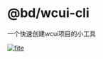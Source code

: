# @bd/wcui-cli
一个快速创建wcui项目的小工具


[![fite](https://badgen.net/npm/v/@bd/wcui-cli)](https://www.npmjs.com/package/@bd/wcui-cli)

